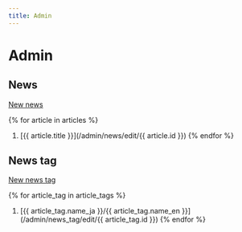 ```yaml
---
title: Admin
---
```

Admin
==
News
--
[New news](/admin/news/new)

{% for article in articles %}
1. [{{ article.title }}](/admin/news/edit/{{ article.id }})
{% endfor %}

News tag
--
[New news tag](/admin/news_tag/new)

{% for article_tag in article_tags %}
1. [{{ article_tag.name_ja }}/{{ article_tag.name_en }}](/admin/news_tag/edit/{{ article_tag.id }})
{% endfor %}
